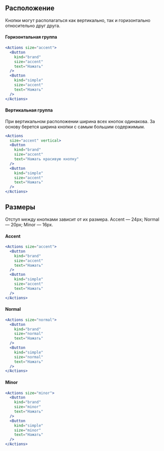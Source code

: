 ## Расположение

Кнопки могут располагаться как вертикально, так и горизонтально относительно друг друга.

#### Горизонтальная группа

```jsx
<Actions size="accent">
  <Button
    kind="brand"
    size="accent"
    text="Нажать"
  />
  <Button
    kind="simple"
    size="accent"
    text="Нажать"
  />
</Actions>
```

#### Вертикальная группа

При вертикальном расположении ширина всех кнопок одинакова. За основу берется ширина кнопки с самым большим содержимым.

```jsx
<Actions
  size="accent" vertical>
  <Button
    kind="brand"
    size="accent"
    text="Нажать красивую кнопку"
  />
  <Button
    kind="simple"
    size="accent"
    text="Нажать"
  />
</Actions>
```

## Размеры

Отступ между кнопками зависит от их размера.
Accent — 24px;
Normal — 20px;
Minor — 16px.

#### Accent

```jsx
<Actions size="accent">
  <Button
    kind="brand"
    size="accent"
    text="Нажать"
  />
  <Button
    kind="simple"
    size="accent"
    text="Нажать"
  />
</Actions>
```

#### Normal

```jsx
<Actions size="normal">
  <Button
    kind="brand"
    size="normal"
    text="Нажать"
  />
  <Button
    kind="simple"
    size="normal"
    text="Нажать"
  />
</Actions>
```

#### Minor

```jsx
<Actions size="minor">
  <Button
    kind="brand"
    size="minor"
    text="Нажать"
  />
  <Button
    kind="simple"
    size="minor"
    text="Нажать"
  />
</Actions>
```
